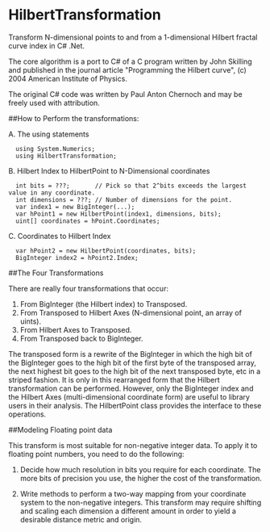 # HilbertTransformation
Transform N-dimensional points to and from a 1-dimensional Hilbert fractal curve index in C# .Net.

The core algorithm is a port to C# of a C program written by John Skilling and published in
the journal article "Programming the Hilbert curve", (c) 2004 American Institute of Physics.

The original C# code was written by Paul Anton Chernoch and may be freely used with attribution.

##How to Perform the transformations:
 
  A. The using statements
  
      using System.Numerics;
      using HilbertTransformation;
 
  B. Hilbert Index to HilbertPoint to N-Dimensional coordinates
   
      int bits = ???;       // Pick so that 2^bits exceeds the largest value in any coordinate.
      int dimensions = ???; // Number of dimensions for the point.
      var index1 = new BigInteger(...);
      var hPoint1 = new HilbertPoint(index1, dimensions, bits);
      uint[] coordinates = hPoint.Coordinates;
	 
  C. Coordinates to Hilbert Index
	 
      var hPoint2 = new HilbertPoint(coordinates, bits);
      BigInteger index2 = hPoint2.Index;

##The Four Transformations

 There are really four transformations that occur:

 1. From BigInteger (the Hilbert index) to Transposed.
 2. From Transposed to Hilbert Axes (N-dimensional point, an array of uints).
 3. From Hilbert Axes to Transposed.
 4. From Transposed back to BigInteger.

 The transposed form is a rewrite of the BigInteger in which the high bit of the BigInteger goes to the 
 high bit of the first byte of the transposed array, the next highest bit goes to the high bit of the next transposed byte, 
 etc in a striped fashion. It is only in this rearranged form that the Hilbert transformation can be performed.
 However, only the BigInteger index and the Hilbert Axes (multi-dimensional coordinate form) are useful to library users 
 in their analysis. The HilbertPoint class provides the interface to these operations.

##Modeling Floating point data

 This transform is most suitable for non-negative integer data. To apply it to floating point numbers, you need to do the following:

 1. Decide how much resolution in bits you require for each coordinate. 
    The more bits of precision you use, the higher the cost of the transformation.

 2. Write methods to perform a two-way mapping from your coordinate system to the non-negative integers.
    This transform may require shifting and scaling each dimension a different amount in order to yield a desirable
    distance metric and origin.

 
